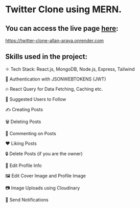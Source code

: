 # Twitter Clone using MERN. 

## You can access the live page [here](https://twitter-clone-allan-araya.onrender.com):   

https://twitter-clone-allan-araya.onrender.com

## Skills used in the project:

⚛️ Tech Stack: React.js, MongoDB, Node.js, Express, Tailwind

🔐 Authentication with JSONWEBTOKENS (JWT)

🔥 React Query for Data Fetching, Caching etc.

👥 Suggested Users to Follow

✍️ Creating Posts

🗑️ Deleting Posts

💬 Commenting on Posts

❤️ Liking Posts

🔒 Delete Posts (if you are the owner)

📝 Edit Profile Info

🖼️ Edit Cover Image and Profile Image

📷 Image Uploads using Cloudinary

🔔 Send Notifications
